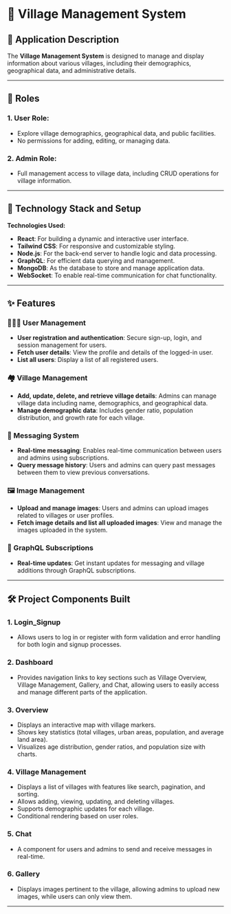 # 🏡 Village Management System

## 📖 Application Description

The **Village Management System** is designed to manage and display information about various villages, including their demographics, geographical data, and administrative details.

---

## 👥 Roles

### 1. **User Role:**
- Explore village demographics, geographical data, and public facilities.
- No permissions for adding, editing, or managing data.

### 2. **Admin Role:**
- Full management access to village data, including CRUD operations for village information.

---

## 🚀 Technology Stack and Setup

**Technologies Used:**

- **React**: For building a dynamic and interactive user interface.
- **Tailwind CSS**: For responsive and customizable styling.
- **Node.js**: For the back-end server to handle logic and data processing.
- **GraphQL**: For efficient data querying and management.
- **MongoDB**: As the database to store and manage application data.
- **WebSocket**: To enable real-time communication for chat functionality.

---
## ✨ Features

### 🧑‍🤝‍🧑 User Management
- **User registration and authentication**: Secure sign-up, login, and session management for users.
- **Fetch user details**: View the profile and details of the logged-in user.
- **List all users**: Display a list of all registered users.

### 🏘️ Village Management
- **Add, update, delete, and retrieve village details**: Admins can manage village data including name, demographics, and geographical data.
- **Manage demographic data**: Includes gender ratio, population distribution, and growth rate for each village.

### 💬 Messaging System
- **Real-time messaging**: Enables real-time communication between users and admins using subscriptions.
- **Query message history**: Users and admins can query past messages between them to view previous conversations.

### 🖼️ Image Management
- **Upload and manage images**: Users and admins can upload images related to villages or user profiles.
- **Fetch image details and list all uploaded images**: View and manage the images uploaded in the system.

### 📡 GraphQL Subscriptions
- **Real-time updates**: Get instant updates for messaging and village additions through GraphQL subscriptions.

---
## 🛠️ Project Components Built

### 1. **Login_Signup**
- Allows users to log in or register with form validation and error handling for both login and signup processes.

### 2. **Dashboard**
- Provides navigation links to key sections such as Village Overview, Village Management, Gallery, and Chat, allowing users to easily access and manage different parts of the application.

### 3. **Overview**
- Displays an interactive map with village markers.
- Shows key statistics (total villages, urban areas, population, and average land area).
- Visualizes age distribution, gender ratios, and population size with charts.

### 4. **Village Management**
- Displays a list of villages with features like search, pagination, and sorting.
- Allows adding, viewing, updating, and deleting villages.
- Supports demographic updates for each village.
- Conditional rendering based on user roles.

### 5. **Chat**
- A component for users and admins to send and receive messages in real-time.

### 6. **Gallery**
- Displays images pertinent to the village, allowing admins to upload new images, while users can only view them.

---


